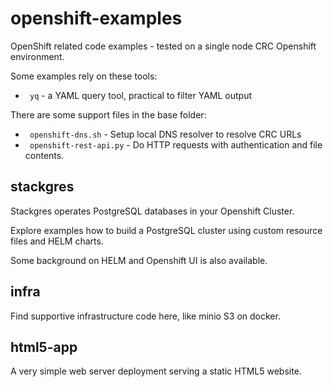 # openshift-examples
OpenShift related code examples - tested on a single node CRC Openshift environment.

Some examples rely on these tools:
* ` yq`  - a YAML query tool, practical to filter YAML output

There are some support files in the base folder:

* ` openshift-dns.sh` - Setup local DNS resolver to resolve CRC URLs
* ` openshift-rest-api.py` - Do HTTP requests with authentication and file contents. 


## stackgres
Stackgres operates PostgreSQL databases in your Openshift Cluster.

Explore examples how to build a PostgreSQL cluster using custom resource files and HELM charts.

Some background on HELM and Openshift UI is also available.

## infra
Find supportive infrastructure code here, like minio S3 on docker.

## html5-app

A very simple web server deployment serving a static HTML5 website.
